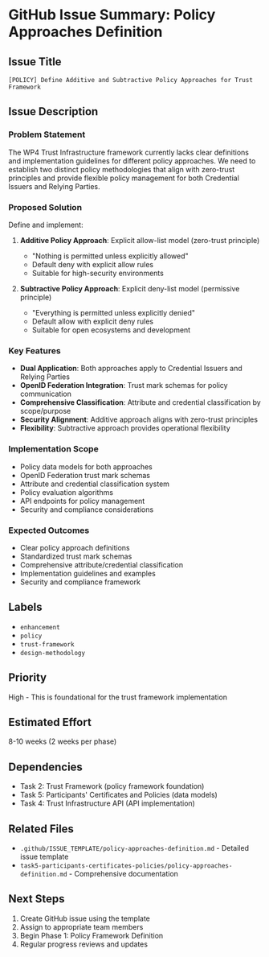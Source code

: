 # GitHub Issue Summary: Policy Approaches Definition

## Issue Title
`[POLICY] Define Additive and Subtractive Policy Approaches for Trust Framework`

## Issue Description

### Problem Statement
The WP4 Trust Infrastructure framework currently lacks clear definitions and implementation guidelines for different policy approaches. We need to establish two distinct policy methodologies that align with zero-trust principles and provide flexible policy management for both Credential Issuers and Relying Parties.

### Proposed Solution
Define and implement:

1. **Additive Policy Approach**: Explicit allow-list model (zero-trust principle)
   - "Nothing is permitted unless explicitly allowed"
   - Default deny with explicit allow rules
   - Suitable for high-security environments

2. **Subtractive Policy Approach**: Explicit deny-list model (permissive principle)
   - "Everything is permitted unless explicitly denied"
   - Default allow with explicit deny rules
   - Suitable for open ecosystems and development

### Key Features
- **Dual Application**: Both approaches apply to Credential Issuers and Relying Parties
- **OpenID Federation Integration**: Trust mark schemas for policy communication
- **Comprehensive Classification**: Attribute and credential classification by scope/purpose
- **Security Alignment**: Additive approach aligns with zero-trust principles
- **Flexibility**: Subtractive approach provides operational flexibility

### Implementation Scope
- Policy data models for both approaches
- OpenID Federation trust mark schemas
- Attribute and credential classification system
- Policy evaluation algorithms
- API endpoints for policy management
- Security and compliance considerations

### Expected Outcomes
- Clear policy approach definitions
- Standardized trust mark schemas
- Comprehensive attribute/credential classification
- Implementation guidelines and examples
- Security and compliance framework

## Labels
- `enhancement`
- `policy`
- `trust-framework`
- `design-methodology`

## Priority
High - This is foundational for the trust framework implementation

## Estimated Effort
8-10 weeks (2 weeks per phase)

## Dependencies
- Task 2: Trust Framework (policy framework foundation)
- Task 5: Participants' Certificates and Policies (data models)
- Task 4: Trust Infrastructure API (API implementation)

## Related Files
- `.github/ISSUE_TEMPLATE/policy-approaches-definition.md` - Detailed issue template
- `task5-participants-certificates-policies/policy-approaches-definition.md` - Comprehensive documentation

## Next Steps
1. Create GitHub issue using the template
2. Assign to appropriate team members
3. Begin Phase 1: Policy Framework Definition
4. Regular progress reviews and updates


